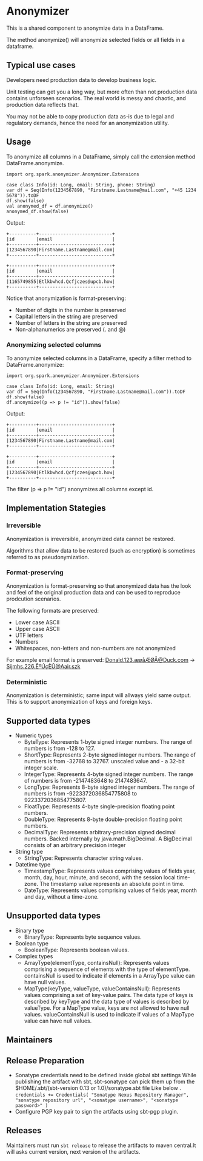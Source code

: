 # Anonymizer

This is a shared component to anonymize data in a DataFrame.

The method anonymize() will anonymize selected fields or all fields in a dataframe.    

## Typical use cases
Developers need production data to develop business logic.

Unit testing can get you a long way, but more often than not production data contains unforseen scenarios. The real world is messy and chaotic, and production data reflects that.

You may not be able to copy production data as-is due to legal and regulatory demands, hence the need for an anonymization utility.

## Usage
To anonymize all columns in a DataFrame, simply call the extension method DataFrame.anonymize.

```
import org.spark.anonymizer.Anonymizer.Extensions

case class Info(id: Long, email: String, phone: String)
var df = Seq(Info(1234567890, "Firstname.Lastname@mail.com", "+45 1234 5678")).toDF
df.show(false)
val anonymed_df = df.anonymize()
anonymed_df.show(false)
```

Output:

```
+----------+---------------------------+
|id        |email                      |
+----------+---------------------------+
|1234567890|Firstname.Lastname@mail.com|
+----------+---------------------------+

+----------+---------------------------+
|id        |email                      |
+----------+---------------------------+
|1165749855|Etlkbwhcd.Qcfjczes@upcb.how|
+----------+---------------------------+
```

Notice that anonymization is format-preserving:
- Number of digits in the number is preserved
- Capital letters in the string are preserved
- Number of letters in the string are preserved
- Non-alphanumerics are preserved (. and @)

### Anonymizing selected columns
To anonymize selected columns in a DataFrame, specify a filter method to DataFrame.anonymize:

```
import org.spark.anonymizer.Anonymizer.Extensions

case class Info(id: Long, email: String)
var df = Seq(Info(1234567890, "Firstname.Lastname@mail.com")).toDF
df.show(false)
df.anonymize((p => p != "id")).show(false)
```

Output:

```
+----------+---------------------------+
|id        |email                      |
+----------+---------------------------+
|1234567890|Firstname.Lastname@mail.com|
+----------+---------------------------+

+----------+---------------------------+
|id        |email                      |
+----------+---------------------------+
|1234567890|Etlkbwhcd.Qcfjczes@upcb.how|
+----------+---------------------------+
```

The filter (p => p != "id") anonymizes all columns except id.

## Implementation Stategies

### Irreversible
Anonymization is irreversible, anonymized data cannot be restored.

Algorithms that allow data to be restored (such as encryption) is sometimes referred to as pseudonymization.

### Format-preserving
Anonymization is format-preserving so that anonymized data has the look and feel of the original production data and can be used to reproduce prodcution scenarios.

The following formats are preserved:
- Lower case ASCII
- Upper case ASCII
- UTF letters
- Numbers
- Whitespaces, non-letters and non-numbers are not anonymized

For example email format is preserved: Donald.123.æøåÆØÅ@Duck.com -> Sijmhs.226.ÊºÚçÈÛ@Aair.szk

### Deterministic
Anonymization is deterministic; same input will allways yield same output. This is to support anonymization of keys and foreign keys.

## Supported data types
- Numeric types
  - ByteType: Represents 1-byte signed integer numbers. The range of numbers is from -128 to 127.
  - ShortType: Represents 2-byte signed integer numbers. The range of numbers is from -32768 to 32767. unscaled value and - a 32-bit integer scale.
  - IntegerType: Represents 4-byte signed integer numbers. The range of numbers is from -2147483648 to 2147483647.
  - LongType: Represents 8-byte signed integer numbers. The range of numbers is from -9223372036854775808 to 9223372036854775807.
  - FloatType: Represents 4-byte single-precision floating point numbers.
  - DoubleType: Represents 8-byte double-precision floating point numbers.
  - DecimalType: Represents arbitrary-precision signed decimal numbers. Backed internally by java.math.BigDecimal. A BigDecimal consists of an arbitrary precision integer
- String type
  - StringType: Represents character string values.
- Datetime type
  - TimestampType: Represents values comprising values of fields year, month, day, hour, minute, and second, with the session local time-zone. The timestamp value represents an absolute point in time.
  - DateType: Represents values comprising values of fields year, month and day, without a time-zone.

## Unsupported data types
- Binary type
  - BinaryType: Represents byte sequence values.
- Boolean type
  - BooleanType: Represents boolean values.
- Complex types
  - ArrayType(elementType, containsNull): Represents values comprising a sequence of elements with the type of elementType. containsNull is used to indicate if elements in a ArrayType value can have null values.
  - MapType(keyType, valueType, valueContainsNull): Represents values comprising a set of key-value pairs. The data type of keys is described by keyType and the data type of values is described by valueType. For a MapType value, keys are not allowed to have null values. valueContainsNull is used to indicate if values of a MapType value can have null values.
    
Maintainers
-------------------  
## Release Preparation
- Sonatype credentials need to be defined inside global sbt settings While publishing the artifact with sbt, sbt-sonatype can pick them up from the $HOME/.sbt/(sbt-version 0.13 or 1.0)/sonatype.sbt file Like below .
          `credentials += Credentials(
              "Sonatype Nexus Repository Manager",
               "sonatype repository url",
              "<sonatype username>",
              "<sonatype password>"
  )`
- Configure PGP key pair to sign the artifacts using sbt-pgp plugin.

## Releases
Maintainers must run `sbt release` to release the artifacts to maven central.It will asks current version, next version of the artifacts.

